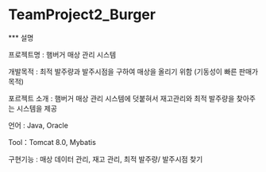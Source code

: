 # TeamProject2_Burger

*** 설명

프로젝트명 : 햄버거 매상 관리 시스템 

개발목적 : 최적 발주량과 발주시점을 구하여 매상을 올리기 위함 (기동성이 빠른 판매가 목적)  

포르젝트 소개 : 햄버거 매상 관리 시스템에 덧붙혀서 재고관리와 최적 발주량을 찾아주는 시스템을 제공

언어 : Java, Oracle

Tool：Tomcat 8.0, Mybatis

구현기능 : 매상 데이터 관리, 재고 관리, 최적 발주량/ 발주시점 찾기  


